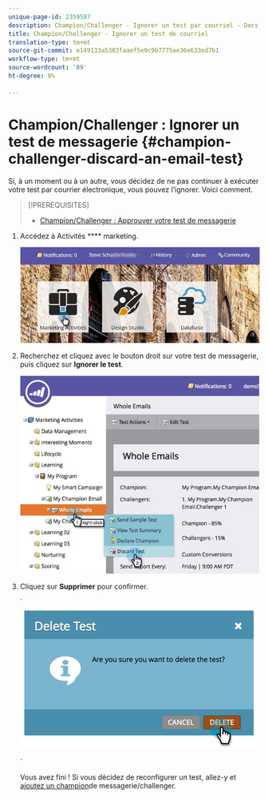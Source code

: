 ```yaml
---
unique-page-id: 2359587
description: Champion/Challenger - Ignorer un test par courriel - Docs marketing - Documentation du produit
title: Champion/Challenger - Ignorer un test de courriel
translation-type: tm+mt
source-git-commit: e149133a5383faaef5e9c9b7775ae36e633ed7b1
workflow-type: tm+mt
source-wordcount: '89'
ht-degree: 0%

---
```



# Champion/Challenger : Ignorer un test de messagerie {#champion-challenger-discard-an-email-test}

Si, à un moment ou à un autre, vous décidez de ne pas continuer à exécuter votre test par courrier électronique, vous pouvez l’ignorer. Voici comment.

>[!PREREQUISITES]
>
>* [Champion/Challenger : Approuver votre test de messagerie](champion-challenger-approve-your-email-test.md)

>



1. Accédez à Activités **** marketing.

   ![](assets/login-marketing-activities-3.png)

1. Recherchez et cliquez avec le bouton droit sur votre test de messagerie, puis cliquez sur **Ignorer le test**.

   ![](assets/champion5.jpg)

1. Cliquez sur **Supprimer** pour confirmer.

   ` ![](assets/image2014-9-15-14-3a17-3a11.png)

   `

   Vous avez fini ! Si vous décidez de reconfigurer un test, allez-y et [ajoutez un champion](add-an-email-champion-challenger.md)de messagerie/challenger.

